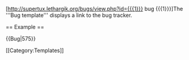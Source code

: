 <includeonly>[http://supertux.lethargik.org/bugs/view.php?id={{{1}}} bug&nbsp;{{{1}}}]</includeonly><noinclude>The '''Bug template''' displays a link to the bug tracker.

== Example ==

 <nowiki>{{Bug|575}}</nowiki>

[[Category:Templates]]
</noinclude>
